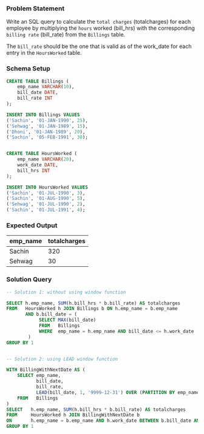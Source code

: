 ### Problem Statement

Write an SQL query to calculate the `total charges` (totalcharges) for each employee by multiplying the `hours` worked (bill_hrs) with the corresponding `billing rate` (bill_rate) from the `Billings` table. 

The `bill_rate` should be the one that is valid as of the work_date for each entry in the `HoursWorked` table.


### Schema Setup

```sql
CREATE TABLE Billings (
    emp_name VARCHAR(10),
    bill_date DATE,
    bill_rate INT
);

INSERT INTO Billings VALUES
('Sachin', '01-JAN-1990', 25),
('Sehwag', '01-JAN-1989', 15),
('Dhoni', '01-JAN-1989', 20),
('Sachin', '05-FEB-1991', 30);


CREATE TABLE HoursWorked (
    emp_name VARCHAR(20),
    work_date DATE,
    bill_hrs INT
);

INSERT INTO HoursWorked VALUES
('Sachin', '01-JUL-1990', 3),
('Sachin', '01-AUG-1990', 5),
('Sehwag', '01-JUL-1990', 2),
('Sachin', '01-JUL-1991', 4);
```

### Expected Output

emp_name |	totalcharges |
--|--|
Sachin |	320 |
Sehwag |	30 |


### Solution Query

```sql
-- Solution 1: without using window function

SELECT h.emp_name, SUM(h.bill_hrs * b.bill_rate) AS totalcharges
FROM   HoursWorked h JOIN Billings b ON h.emp_name = b.emp_name 
       AND b.bill_date = (
            SELECT MAX(bill_date)
            FROM   Billings
            WHERE  emp_name = h.emp_name AND bill_date <= h.work_date
        )
GROUP BY 1


-- Solution 2: using LEAD window function

WITH BillingWithNextDate AS (
    SELECT emp_name, 
           bill_date, 
           bill_rate, 
           LEAD(bill_date, 1, '9999-12-31') OVER (PARTITION BY emp_name ORDER BY bill_date) AS next_bill_date
    FROM   Billings
)
SELECT   h.emp_name, SUM(h.bill_hrs * b.bill_rate) AS totalcharges
FROM     HoursWorked h JOIN BillingWithNextDate b 
ON       h.emp_name = b.emp_name AND h.work_date BETWEEN b.bill_date AND b.next_bill_date
GROUP BY 1
```

